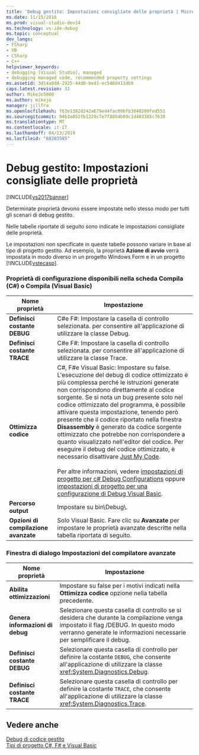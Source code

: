 ```yaml
---
title: 'Debug gestito: Impostazioni consigliate delle proprietà | Microsoft Docs'
ms.date: 11/15/2016
ms.prod: visual-studio-dev14
ms.technology: vs-ide-debug
ms.topic: conceptual
dev_langs:
- FSharp
- VB
- CSharp
- C++
helpviewer_keywords:
- debugging [Visual Studio], managed
- debugging managed code, recommended property settings
ms.assetid: 3d14a8d4-2925-44d0-be41-ec546d411db9
caps.latest.revision: 32
author: MikeJo5000
ms.author: mikejo
manager: jillfra
ms.openlocfilehash: f63e1382d242a679ed4fac09bfb3040200fed551
ms.sourcegitcommit: 94b3a052fb1229c7e7f8804b09c1d403385c7630
ms.translationtype: MT
ms.contentlocale: it-IT
ms.lasthandoff: 04/23/2019
ms.locfileid: "68203585"
---
```

# <a name="managed-debugging-recommended-property-settings"></a>Debug gestito: Impostazioni consigliate delle proprietà
[!INCLUDE[vs2017banner](../includes/vs2017banner.md)]

Determinate proprietà devono essere impostate nello stesso modo per tutti gli scenari di debug gestito.  
  
 Nelle tabelle riportate di seguito sono indicate le impostazioni consigliate delle proprietà.  
  
 Le impostazioni non specificate in queste tabelle possono variare in base al tipo di progetto gestito. Ad esempio, la proprietà **Azione di avvio** verrà impostata in modo diverso in un progetto Windows Form e in un progetto [!INCLUDE[vstecasp](../includes/vstecasp-md.md)].  
  
### <a name="configuration-properties-on-the-build-c-or-compile-visual-basic-tab"></a>Proprietà di configurazione disponibili nella scheda Compila (C#) o Compila (Visual Basic)  
  
|**Nome proprietà**|**Impostazione**|  
|-----------------------|-----------------|  
|**Definisci costante DEBUG**|C#e F#: Impostare la casella di controllo selezionata. per consentire all'applicazione di utilizzare la classe Debug.|  
|**Definisci costante TRACE**|C#e F#: Impostare la casella di controllo selezionata. per consentire all'applicazione di utilizzare la classe Trace.|  
|**Ottimizza codice**|C#, F#e Visual Basic: Impostare su false. L'esecuzione del debug di codice ottimizzato è più complessa perché le istruzioni generate non corrispondono direttamente al codice sorgente. Se si nota un bug presente solo nel codice ottimizzato del programma, è possibile attivare questa impostazione, tenendo però presente che il codice riportato nella finestra **Disassembly** è generato da codice sorgente ottimizzato che potrebbe non corrispondere a quanto visualizzato nell'editor del codice. Per eseguire il debug del codice ottimizzato, è necessario disattivare [Just My Code](just-my-code.md).<br /><br /> Per altre informazioni, vedere [impostazioni di progetto per c# Debug Configurations](../debugger/project-settings-for-csharp-debug-configurations.md) oppure [impostazioni di progetto per una configurazione di Debug Visual Basic](../debugger/project-settings-for-a-visual-basic-debug-configuration.md).|  
|**Percorso output**|Impostare su bin\Debug\\.|  
|**Opzioni di compilazione avanzate**|Solo Visual Basic. Fare clic su **Avanzate** per impostare le proprietà avanzate descritte nella tabella riportata di seguito.|  
  
### <a name="advanced-compiler-settings-dialog-box"></a>Finestra di dialogo Impostazioni del compilatore avanzate  
  
|**Nome proprietà**|**Impostazione**|  
|-----------------------|-----------------|  
|**Abilita ottimizzazioni**|Impostare su false per i motivi indicati nella **Ottimizza codice** opzione nella tabella precedente.|  
|**Genera informazioni di debug**|Selezionare questa casella di controllo se si desidera che durante la compilazione venga impostato il flag /DEBUG. In questo modo verranno generate le informazioni necessarie per semplificare il debug.|  
|**Definisci costante DEBUG**|Selezionare questa casella di controllo per definire la costante `DEBUG`, che consente all'applicazione di utilizzare la classe <xref:System.Diagnostics.Debug>.|  
|**Definisci costante TRACE**|Selezionare questa casella di controllo per definire la costante `TRACE`, che consente all'applicazione di utilizzare la classe <xref:System.Diagnostics.Trace>.|  
  
## <a name="see-also"></a>Vedere anche  
 [Debug di codice gestito](../debugger/debugging-managed-code.md)   
 [Tipi di progetto C#, F# e Visual Basic](../debugger/debugging-preparation-csharp-f-hash-and-visual-basic-project-types.md)
